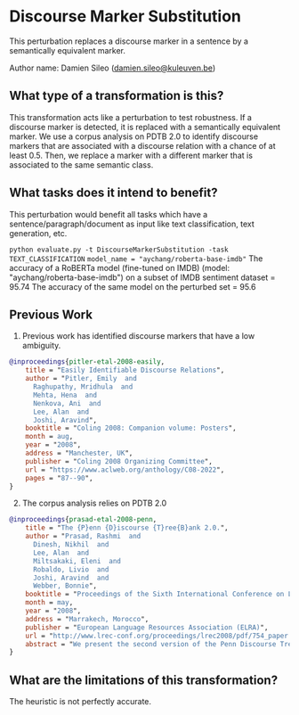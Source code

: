 # Discourse Marker Substitution 
This perturbation replaces a discourse marker in a sentence by a semantically equivalent marker.

Author name: Damien Sileo (damien.sileo@kuleuven.be)

## What type of a transformation is this?
This transformation acts like a perturbation to test robustness. If a discourse marker is detected, it is replaced with a semantically equivalent marker.
We use a corpus analysis on PDTB 2.0 to identify discourse markers that are associated with a discourse relation with a chance of at least 0.5.
Then, we replace a marker with a different marker that is associated to the same semantic class.


## What tasks does it intend to benefit?
This perturbation would benefit all tasks which have a sentence/paragraph/document as input like text classification, 
text generation, etc. 

```python evaluate.py -t DiscourseMarkerSubstitution -task TEXT_CLASSIFICATION```
```model_name = "aychang/roberta-base-imdb"```
The accuracy of a RoBERTa model (fine-tuned on IMDB) (model: "aychang/roberta-base-imdb") 
on a subset of IMDB sentiment dataset = 95.74
The accuracy of the same model on the perturbed set = 95.6


## Previous Work

1) Previous work has identified discourse markers that have a low ambiguity.
```bibtex
@inproceedings{pitler-etal-2008-easily,
    title = "Easily Identifiable Discourse Relations",
    author = "Pitler, Emily  and
      Raghupathy, Mridhula  and
      Mehta, Hena  and
      Nenkova, Ani  and
      Lee, Alan  and
      Joshi, Aravind",
    booktitle = "Coling 2008: Companion volume: Posters",
    month = aug,
    year = "2008",
    address = "Manchester, UK",
    publisher = "Coling 2008 Organizing Committee",
    url = "https://www.aclweb.org/anthology/C08-2022",
    pages = "87--90",
}
```
2) The corpus analysis relies on PDTB 2.0
```bibtex
@inproceedings{prasad-etal-2008-penn,
    title = "The {P}enn {D}iscourse {T}ree{B}ank 2.0.",
    author = "Prasad, Rashmi  and
      Dinesh, Nikhil  and
      Lee, Alan  and
      Miltsakaki, Eleni  and
      Robaldo, Livio  and
      Joshi, Aravind  and
      Webber, Bonnie",
    booktitle = "Proceedings of the Sixth International Conference on Language Resources and Evaluation ({LREC}'08)",
    month = may,
    year = "2008",
    address = "Marrakech, Morocco",
    publisher = "European Language Resources Association (ELRA)",
    url = "http://www.lrec-conf.org/proceedings/lrec2008/pdf/754_paper.pdf",
    abstract = "We present the second version of the Penn Discourse Treebank, PDTB-2.0, describing its lexically-grounded annotations of discourse relations and their two abstract object arguments over the 1 million word Wall Street Journal corpus. We describe all aspects of the annotation, including (a) the argument structure of discourse relations, (b) the sense annotation of the relations, and (c) the attribution of discourse relations and each of their arguments. We list the differences between PDTB-1.0 and PDTB-2.0. We present representative statistics for several aspects of the annotation in the corpus.",
}
```


## What are the limitations of this transformation?
The heuristic is not perfectly accurate.